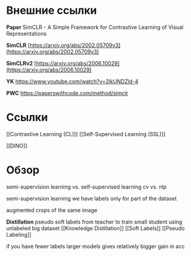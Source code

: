 
# Внешние ссылки

**Paper**
SimCLR - A Simple Framework for Contrastive Learning of Visual Representations

**SimCLR**
[https://arxiv.org/abs/2002.05709v3](https://arxiv.org/abs/2002.05709v3)

**SimCLRv2**
[https://arxiv.org/abs/2006.10029](https://arxiv.org/abs/2006.10029)

**YK**
https://www.youtube.com/watch?v=2lkUNDZld-4

**PWC**
https://paperswithcode.com/method/simclr

# Ссылки

[[Contrastive Learning (CL)]]
[[Self-Supervised Learning (SSL)]]

[[DINO]]

# Обзор

semi-supervision learning vs. self-supervised learning
cv vs. nlp

semi-supervision learning
we have labels only for part of the dataset

augmented crops of the same image

**Distillation**
pseudo soft labels from teacher to train small student
using unlabeled big dataset
[[Knowledge Distillation]]
[[Soft Labels]]
[[Pseudo Labeling]]

if you have fewer labels larger models gives relatively bigger gain in acc